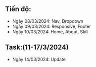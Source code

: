 ## Tiến độ:
- Ngày 08/03/2024: Nav, Dropdown
- Ngày 09/03/2024: Responsive, Footer
- Ngày 10/03/2024: Home, About, Skill
## Task:(11-17/3/2024)
- Ngày 14/03/2024: Update
